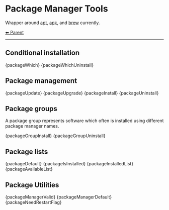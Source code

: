 # Package Manager Tools

Wrapper around [apt](./apt.md), [apk](./apk.md), and [brew](./brew.md) currently.

<!-- TEMPLATE header 2 -->
[⬅ Parent ](../index.md)
<hr />

## Conditional installation

{packageWhich}
{packageWhichUninstall}

## Package management

{packageUpdate}
{packageUpgrade}
{packageInstall}
{packageUninstall}

## Package groups

A package group represents software which often is installed using different package manager names.

{packageGroupInstall}
{packageGroupUninstall}

## Package lists

{packageDefault}
{packageIsInstalled}
{packageInstalledList}
{packageAvailableList}

## Package Utilities

{packageManagerValid}
{packageManagerDefault}
{packageNeedRestartFlag}
